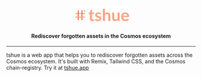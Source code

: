 
<p align="center">
    <img width="30%" alt="tshue" src="media/tshue.png" />
</p>

<h4 align="center">
    Rediscover forgotten assets in the Cosmos ecosystem
</h4>

<hr />

tshue is a web app that helps you to rediscover forgotten assets across the Cosmos ecosystem. It's built with Remix, Tailwind CSS, and the Cosmos chain-registry. Try it at <a href="https://tshue.app" target="_blank">tshue.app</a>

<br/>
<br/>
